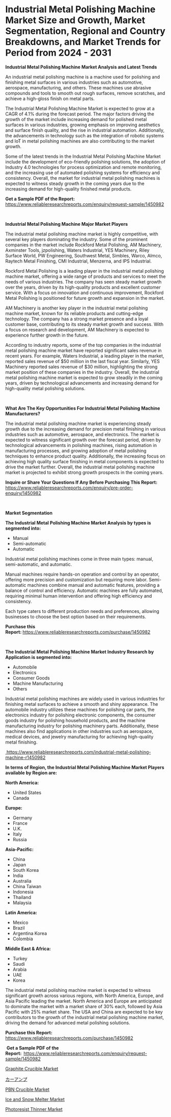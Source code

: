<p><h1>Industrial Metal Polishing Machine Market Size and Growth, Market Segmentation, Regional and Country Breakdowns, and Market Trends for Period from 2024 -  2031</h1></p><p><strong>Industrial Metal Polishing Machine Market Analysis and Latest Trends</strong></p>
<p><p>An industrial metal polishing machine is a machine used for polishing and finishing metal surfaces in various industries such as automotive, aerospace, manufacturing, and others. These machines use abrasive compounds and tools to smooth out rough surfaces, remove scratches, and achieve a high-gloss finish on metal parts.</p><p>The Industrial Metal Polishing Machine Market is expected to grow at a CAGR of 4.1% during the forecast period. The major factors driving the growth of the market include increasing demand for polished metal surfaces in various industries, growing emphasis on improving aesthetics and surface finish quality, and the rise in industrial automation. Additionally, the advancements in technology such as the integration of robotic systems and IoT in metal polishing machines are also contributing to the market growth.</p><p>Some of the latest trends in the Industrial Metal Polishing Machine Market include the development of eco-friendly polishing solutions, the adoption of Industry 4.0 technologies for process optimization and remote monitoring, and the increasing use of automated polishing systems for efficiency and consistency. Overall, the market for industrial metal polishing machines is expected to witness steady growth in the coming years due to the increasing demand for high-quality finished metal products.</p></p>
<p><strong>Get a Sample PDF of the Report:&nbsp;</strong> <a href="https://www.reliableresearchreports.com/enquiry/request-sample/1450982">https://www.reliableresearchreports.com/enquiry/request-sample/1450982</a></p>
<p>&nbsp;</p>
<p><strong>Industrial Metal Polishing Machine Major Market Players</strong></p>
<p><p>The industrial metal polishing machine market is highly competitive, with several key players dominating the industry. Some of the prominent companies in the market include Rockford Metal Polishing, AM Machinery, Axminster Tools, jzpolishing, Waters Industrial, YES Machinery, Riley Surface World, PW Engineering, Southwest Metal, Simbles, Warco, Almco, Raytech Metal Finishing, CMI Industrial, Menzerna, and IPS Industrial.</p><p>Rockford Metal Polishing is a leading player in the industrial metal polishing machine market, offering a wide range of products and services to meet the needs of various industries. The company has seen steady market growth over the years, driven by its high-quality products and excellent customer service. With a focus on innovation and continuous improvement, Rockford Metal Polishing is positioned for future growth and expansion in the market.</p><p>AM Machinery is another key player in the industrial metal polishing machine market, known for its reliable products and cutting-edge technology. The company has a strong market presence and a loyal customer base, contributing to its steady market growth and success. With a focus on research and development, AM Machinery is expected to experience further growth in the future.</p><p>According to industry reports, some of the top companies in the industrial metal polishing machine market have reported significant sales revenue in recent years. For example, Waters Industrial, a leading player in the market, reported sales revenue of $50 million in the last fiscal year. Similarly, YES Machinery reported sales revenue of $30 million, highlighting the strong market position of these companies in the industry. Overall, the industrial metal polishing machine market is expected to grow steadily in the coming years, driven by technological advancements and increasing demand for high-quality metal polishing solutions.</p></p>
<p>&nbsp;</p>
<p><strong>What Are The Key Opportunities For Industrial Metal Polishing Machine Manufacturers?</strong></p>
<p><p>The industrial metal polishing machine market is experiencing steady growth due to the increasing demand for precision metal finishing in various industries such as automotive, aerospace, and electronics. The market is expected to witness significant growth over the forecast period, driven by technological advancements in polishing machines, rising automation in manufacturing processes, and growing adoption of metal polishing techniques to enhance product quality. Additionally, the increasing focus on achieving high quality surface finishing in metal components is expected to drive the market further. Overall, the industrial metal polishing machine market is projected to exhibit strong growth prospects in the coming years.</p></p>
<p><strong>Inquire or Share Your Questions If Any Before Purchasing This Report:</strong> <a href="https://www.reliableresearchreports.com/enquiry/pre-order-enquiry/1450982">https://www.reliableresearchreports.com/enquiry/pre-order-enquiry/1450982</a></p>
<p>&nbsp;</p>
<p><strong>Market Segmentation</strong></p>
<p><strong>The Industrial Metal Polishing Machine Market Analysis by types is segmented into:</strong></p>
<p><ul><li>Manual</li><li>Semi-automatic</li><li>Automatic</li></ul></p>
<p><p>Industrial metal polishing machines come in three main types: manual, semi-automatic, and automatic. </p><p>Manual machines require hands-on operation and control by an operator, offering more precision and customization but requiring more labor. Semi-automatic machines combine manual and automatic features, providing a balance of control and efficiency. Automatic machines are fully automated, requiring minimal human intervention and offering high efficiency and consistency.</p><p>Each type caters to different production needs and preferences, allowing businesses to choose the best option based on their requirements.</p></p>
<p><strong>Purchase this Report:&nbsp;</strong><a href="https://www.reliableresearchreports.com/purchase/1450982">https://www.reliableresearchreports.com/purchase/1450982</a></p>
<p>&nbsp;</p>
<p><strong>The Industrial Metal Polishing Machine Market Industry Research by Application is segmented into:</strong></p>
<p><ul><li>Automobile</li><li>Electronics</li><li>Consumer Goods</li><li>Machine Manufacturing</li><li>Others</li></ul></p>
<p><p>Industrial metal polishing machines are widely used in various industries for finishing metal surfaces to achieve a smooth and shiny appearance. The automobile industry utilizes these machines for polishing car parts, the electronics industry for polishing electronic components, the consumer goods industry for polishing household products, and the machine manufacturing industry for polishing machinery parts. Additionally, these machines also find applications in other industries such as aerospace, medical devices, and jewelry manufacturing for achieving high-quality metal finishing.</p></p>
<p><a href="https://www.reliableresearchreports.com/industrial-metal-polishing-machine-r1450982">&nbsp;https://www.reliableresearchreports.com/industrial-metal-polishing-machine-r1450982</a></p>
<p><strong>In terms of Region, the Industrial Metal Polishing Machine Market Players available by Region are:</strong></p>
<p>
    <p> <strong> North America: </strong>
        <ul>
            <li>United States</li>
            <li>Canada</li>
        </ul>
        </p> 
    <p> <strong> Europe: </strong>
        <ul>
            <li>Germany</li>
            <li>France</li>
            <li>U.K.</li>
            <li>Italy</li>
            <li>Russia</li>
        </ul>
        </p> 
    <p> <strong> Asia-Pacific: </strong>
        <ul>
            <li>China</li>
            <li>Japan</li>
            <li>South Korea</li>
            <li>India</li>
            <li>Australia</li>
            <li>China Taiwan</li>
            <li>Indonesia</li>
            <li>Thailand</li>
            <li>Malaysia</li>
        </ul>
        </p> 
    <p> <strong> Latin America: </strong>
        <ul>
            <li>Mexico</li>
            <li>Brazil</li>
            <li>Argentina Korea</li>
            <li>Colombia</li>
        </ul>
        </p> 
    <p> <strong> Middle East & Africa: </strong>
        <ul>
            <li>Turkey</li>
            <li>Saudi</li>
            <li>Arabia</li>
            <li>UAE</li>
            <li>Korea</li>
        </ul>
    </p>
    </p>
<p><p>The industrial metal polishing machine market is expected to witness significant growth across various regions, with North America, Europe, and Asia Pacific leading the market. North America and Europe are anticipated to dominate the market with a market share of 30% each, followed by Asia Pacific with 25% market share. The USA and China are expected to be key contributors to the growth of the industrial metal polishing machine market, driving the demand for advanced metal polishing solutions.</p></p>
<p><strong>Purchase this Report: </strong><a href="https://www.reliableresearchreports.com/purchase/1450982">https://www.reliableresearchreports.com/purchase/1450982</a></p>
<p>&nbsp;<strong>Get a Sample PDF of the Report:&nbsp;&nbsp;</strong><a href="https://www.reliableresearchreports.com/enquiry/request-sample/1450982">https://www.reliableresearchreports.com/enquiry/request-sample/1450982</a></p>
<p><strong></strong></p>
<p><p><a href="https://github.com/cecuraprangm/Market-Research-Report-List-2/blob/main/graphite-crucible-market.md">Graphite Crucible Market</a></p><p><a href="https://github.com/bucuel854722/Market-Research-Report-List-1/blob/main/576174929154.md">カーアンプ</a></p><p><a href="https://github.com/fiixsa/Market-Research-Report-List-2/blob/main/pbn-crucible-market.md">PBN Crucible Market</a></p><p><a href="https://issuu.com/reportprime-2/docs/ice-and-snow-melter-market-size-2030.pptx">Ice and Snow Melter Market</a></p><p><a href="https://issuu.com/reportprime-2/docs/photoresist-thinner-market-size-2030.pptx">Photoresist Thinner Market</a></p></p>